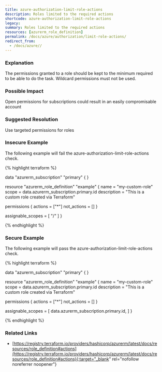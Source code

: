 ```yaml
---
title: azure-authorization-limit-role-actions
description: Roles limited to the required actions
shortcode: azure-authorization-limit-role-actions
legacy: 
summary: Roles limited to the required actions 
resources: [azurerm_role_definition] 
permalink: /docs/azure/authorization/limit-role-actions/
redirect_from: 
  - /docs/azure//
---
```


### Explanation

The permissions granted to a role should be kept to the minimum required to be able to do the task. Wildcard permissions must not be used.

### Possible Impact
Open permissions for subscriptions could result in an easily compromisable account

### Suggested Resolution
Use targeted permissions for roles


### Insecure Example

The following example will fail the azure-authorization-limit-role-actions check.

{% highlight terraform %}

data "azurerm_subscription" "primary" {
}

resource "azurerm_role_definition" "example" {
  name        = "my-custom-role"
  scope       = data.azurerm_subscription.primary.id
  description = "This is a custom role created via Terraform"

  permissions {
    actions     = ["*"]
    not_actions = []
  }

  assignable_scopes = [
    "/"
  ]
}

{% endhighlight %}



### Secure Example

The following example will pass the azure-authorization-limit-role-actions check.

{% highlight terraform %}

data "azurerm_subscription" "primary" {
}

resource "azurerm_role_definition" "example" {
  name        = "my-custom-role"
  scope       = data.azurerm_subscription.primary.id
  description = "This is a custom role created via Terraform"

  permissions {
    actions     = ["*"]
    not_actions = []
  }

  assignable_scopes = [
    data.azurerm_subscription.primary.id,
  ]
}

{% endhighlight %}



### Related Links


- [https://registry.terraform.io/providers/hashicorp/azurerm/latest/docs/resources/role_definition#actions](https://registry.terraform.io/providers/hashicorp/azurerm/latest/docs/resources/role_definition#actions){:target="_blank" rel="nofollow noreferrer noopener"}



